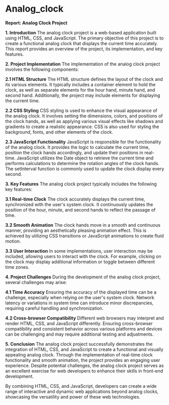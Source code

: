 # Analog_clock


**Report: Analog Clock Project**

**1. Introduction**
The analog clock project is a web-based application built using HTML, CSS, and JavaScript. The primary objective of this project is to create a functional analog clock that displays the current time accurately. This report provides an overview of the project, its implementation, and key features.

**2. Project Implementation**
The implementation of the analog clock project involves the following components:

**2.1 HTML Structure**
The HTML structure defines the layout of the clock and its various elements. It typically includes a container element to hold the clock, as well as separate elements for the hour hand, minute hand, and second hand. Additionally, the project may include elements for displaying the current time.

**2.2 CSS Styling**
CSS styling is used to enhance the visual appearance of the analog clock. It involves setting the dimensions, colors, and positions of the clock hands, as well as applying various visual effects like shadows and gradients to create a realistic appearance. CSS is also used for styling the background, fonts, and other elements of the clock.

**2.3 JavaScript Functionality**
JavaScript is responsible for the functionality of the analog clock. It provides the logic to calculate the current time, position the clock hands accordingly, and update their positions in real-time. JavaScript utilizes the Date object to retrieve the current time and performs calculations to determine the rotation angles of the clock hands. The setInterval function is commonly used to update the clock display every second.

**3. Key Features**
The analog clock project typically includes the following key features:

**3.1 Real-time Clock**
The clock accurately displays the current time, synchronized with the user's system clock. It continuously updates the position of the hour, minute, and second hands to reflect the passage of time.

**3.2 Smooth Animation**
The clock hands move in a smooth and continuous manner, providing an aesthetically pleasing animation effect. This is achieved by utilizing CSS transitions or JavaScript animations to create fluid motion.

**3.3 User Interaction**
In some implementations, user interaction may be included, allowing users to interact with the clock. For example, clicking on the clock may display additional information or toggle between different time zones.

**4. Project Challenges**
During the development of the analog clock project, several challenges may arise:

**4.1 Time Accuracy**
Ensuring the accuracy of the displayed time can be a challenge, especially when relying on the user's system clock. Network latency or variations in system time can introduce minor discrepancies, requiring careful handling and synchronization.

**4.2 Cross-browser Compatibility**
Different web browsers may interpret and render HTML, CSS, and JavaScript differently. Ensuring cross-browser compatibility and consistent behavior across various platforms and devices can be challenging and may require additional testing and adjustments.

**5. Conclusion**
The analog clock project successfully demonstrates the integration of HTML, CSS, and JavaScript to create a functional and visually appealing analog clock. Through the implementation of real-time clock functionality and smooth animation, the project provides an engaging user experience. Despite potential challenges, the analog clock project serves as an excellent exercise for web developers to enhance their skills in front-end development.

By combining HTML, CSS, and JavaScript, developers can create a wide range of interactive and dynamic web applications beyond analog clocks, showcasing the versatility and power of these web technologies.
